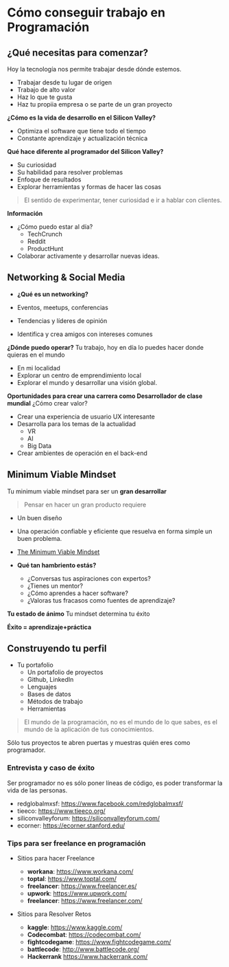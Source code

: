 # Cómo conseguir trabajo en Programación

## ¿Qué necesitas para comenzar?

Hoy la tecnología nos permite trabajar desde dónde estemos.

- Trabajar desde tu lugar de origen
- Trabajo de alto valor
- Haz lo que te gusta
- Haz tu propiia empresa o se parte de un gran proyecto


**¿Cómo es la vida de desarrollo en el Silicon Valley?**

- Optimiza el software que tiene todo el tiempo
- Constante aprendizaje y actualización técnica


**Qué hace diferente al programador del Silicon Valley?**

- Su curiosidad
- Su habilidad para resolver problemas
- Enfoque de resultados
- Explorar herramientas y formas de hacer las cosas

> El sentido de experimentar, tener curiosidad e ir a hablar con clientes.


**Información**

- ¿Cómo puedo estar al día?
  - TechCrunch
  - Reddit
  - ProductHunt
- Colaborar activamente y desarrollar nuevas ideas.


## Networking & Social Media

- **¿Qué es un networking?**

- Eventos, meetups, conferencias
- Tendencias y líderes de opinión
- Identifica y crea amigos con intereses comunes


**¿Dónde puedo operar?**
Tu trabajo, hoy en día lo puedes hacer donde quieras en el mundo
- En mi localidad
- Explorar un centro de emprendimiento local
- Explorar el mundo y desarrollar una visión global.


**Oportunidades para crear una carrera como Desarrollador de clase mundial**
¿Cómo crear valor?
- Crear una experiencia de usuario UX interesante
- Desarrolla para los temas de la actualidad
  - VR
  - AI
  - Big Data
- Crear ambientes de operación en el back-end



## Minimum Viable Mindset

Tu minimum viable mindset para ser un **gran desarrollar**

> Pensar en hacer un gran producto requiere
- Un buen diseño
- Una operación confiable y eficiente que resuelva en forma simple un buen problema.

- [The Minimum Viable Mindset](https://es.slideshare.net/zavala55/the-minimum-viable-mindset)


- **Qué tan hambriento estás?**
  - ¿Conversas tus aspiraciones con expertos?
  - ¿Tienes un mentor?
  - ¿Cómo aprendes a hacer software?
  - ¿Valoras tus fracasos como fuentes de aprendizaje?

**Tu estado de ánimo**
Tu mindset determina tu éxito

**Éxito = aprendizaje+práctica**

## Construyendo tu perfil

- Tu portafolio
  - Un portafolio de proyectos
  - Github, LinkedIn
  - Lenguajes
  - Bases de datos
  - Métodos de trabajo
  - Herramientas

> El mundo de la programación, no es el mundo de lo que sabes, es el mundo de la aplicación de tus conocimientos.

Sólo tus proyectos te abren puertas y muestras quién eres como programador.


### Entrevista y caso de éxito

Ser programador no es sólo poner líneas de código, es poder transformar la vida de las personas.

- redglobalmxsf: https://www.facebook.com/redglobalmxsf/
- tieeco: https://www.tieeco.org/
- siliconvalleyforum: https://siliconvalleyforum.com/
- ecorner: https://ecorner.stanford.edu/


### Tips para ser freelance en programación

- Sitios para hacer Freelance
  - **workana**: https://www.workana.com/
  - **toptal**: https://www.toptal.com/
  - **freelancer**: https://www.freelancer.es/
  - **upwork**: https://www.upwork.com/
  - **freelancer**: https://www.freelancer.com/


- Sitios para Resolver Retos
  - **kaggle**: https://www.kaggle.com/
  - **Codecombat**: https://codecombat.com/
  - **fightcodegame**: https://www.fightcodegame.com/
  - **battlecode**: http://www.battlecode.org/
  - **Hackerrank** https://www.hackerrank.com/
